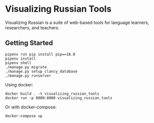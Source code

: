# Visualizing Russian Tools

Visualizing Russian is a suite of web-based tools for language learners, researchers, and teachers. 

## Getting Started

```
pipenv run pip install pip==18.0
pipenv install
pipenv shell
./manage.py migrate
./manage.py setup_clancy_database
./manage.py runserver
```

Using docker:

```
docker build . -t visualizing_russian_tools
docker run -p 8000:8000 visualizing_russian_tools
```

Or with docker-compose:

```
docker-compose up
```